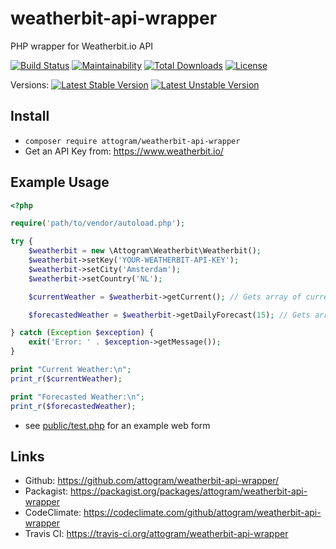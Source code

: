 # weatherbit-api-wrapper

PHP wrapper for Weatherbit.io API

[![Build Status](https://travis-ci.org/attogram/weatherbit-api-wrapper.svg?branch=master)](https://travis-ci.org/attogram/weatherbit-api-wrapper)
[![Maintainability](https://api.codeclimate.com/v1/badges/46de553afcad6cff3161/maintainability)](https://codeclimate.com/github/attogram/weatherbit-api-wrapper/maintainability)
[![Total Downloads](https://poser.pugx.org/attogram/weatherbit-api-wrapper/downloads)](https://packagist.org/packages/attogram/weatherbit-api-wrapper)
[![License](https://poser.pugx.org/attogram/weatherbit-api-wrapper/license)](https://packagist.org/packages/attogram/weatherbit-api-wrapper)

Versions:
[![Latest Stable Version](https://poser.pugx.org/attogram/weatherbit-api-wrapper/v/stable)](https://packagist.org/packages/attogram/weatherbit-api-wrapper)
[![Latest Unstable Version](https://poser.pugx.org/attogram/weatherbit-api-wrapper/v/unstable)](https://packagist.org/packages/attogram/weatherbit-api-wrapper)

## Install

* `composer require attogram/weatherbit-api-wrapper`
* Get an API Key from: <https://www.weatherbit.io/>

## Example Usage

```php
<?php

require('path/to/vendor/autoload.php');

try {
    $weatherbit = new \Attogram\Weatherbit\Weatherbit();
    $weatherbit->setKey('YOUR-WEATHERBIT-API-KEY');
    $weatherbit->setCity('Amsterdam');
    $weatherbit->setCountry('NL');

    $currentWeather = $weatherbit->getCurrent(); // Gets array of current weather data

    $forecastedWeather = $weatherbit->getDailyForecast(15); // Gets array 15 day forecast

} catch (Exception $exception) {
    exit('Error: ' . $exception->getMessage());
}

print "Current Weather:\n";
print_r($currentWeather);

print "Forecasted Weather:\n";
print_r($forecastedWeather);

```

* see [public/test.php](public/test.php) for an example web form

## Links

* Github: <https://github.com/attogram/weatherbit-api-wrapper/>
* Packagist: <https://packagist.org/packages/attogram/weatherbit-api-wrapper>
* CodeClimate: <https://codeclimate.com/github/attogram/weatherbit-api-wrapper>
* Travis CI: <https://travis-ci.org/attogram/weatherbit-api-wrapper>
